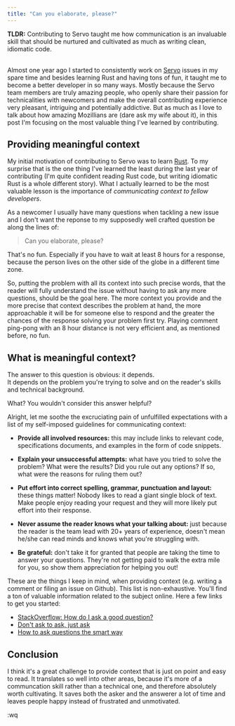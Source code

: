 ```yaml
---
title: "Can you elaborate, please?"
---
```


**TLDR:**
Contributing to Servo taught me how communication is an invaluable
skill that should be nurtured and cultivated as much as writing clean,
idiomatic code.<br><br>


Almost one year ago I started to consistently work on
[Servo](https://www.servo.org/) issues in my spare time and besides learning Rust
and having tons of fun, it taught me to become a better developer in so many
ways. Mostly because the Servo team members are truly amazing people, who
openly share their passion for technicalities with newcomers and make the
overall contributing experience very pleasant, intriguing and potentially
addictive. But as much as I love to talk about how amazing Mozillians are (dare
ask my wife about it), in this post I'm focusing on the most valuable thing
I've learned by contributing.

## Providing meaningful context

My initial motivation of contributing to Servo
was to learn [Rust](https://www.rust-lang.org/). To my surprise that is the one thing I've learned the
least during the last year of contributing (I'm quite confident reading Rust code,
but writing idiomatic Rust is a whole different story). What I actually
learned to be the most valuable lesson is the importance of *communicating
context to fellow developers*.

As a newcomer I usually have many questions when tackling a new issue and I
don't want the reponse to my supposedly well crafted question be along the
lines of:

> Can you elaborate, please?

That's no fun. Especially if you have to wait at least 8 hours for a response,
because the person lives on the other side of the globe in a different
time zone.

So, putting the problem with all its context into such precise words,
that the reader will fully understand the issue without having to ask any
more questions, should be the goal here. The more context you provide and the
more precise that context describes the problem at hand, the more
approachable it will be for someone else to respond and the greater the chances of
the response solving your problem first try. Playing comment ping-pong with an
8 hour distance is not very efficient and, as mentioned before, no fun.

## What is meaningful context?

The answer to this question is obvious: it depends.<br>
It depends on the problem you're trying to solve and on the reader's
skills and technical background.

What? You wouldn't consider this answer helpful?

Alright, let me soothe the excruciating pain of
unfulfilled expectations with a list of my self-imposed guidelines for
communicating context:

- **Provide all involved resources:**
  this may include links to relevant code, specifications documents,
  and examples in the form of code snippets.

- **Explain your unsuccessful attempts:**
  what have you tried to solve the problem? What were the results?
  Did you rule out any options? If so, what were the reasons for ruling them out?

- **Put effort into correct spelling, grammar, punctuation and layout:**
  these things matter! Nobody likes to read a giant single block of text.
  Make people enjoy reading your request and they will more likely put effort
  into their response.

- **Never assume the reader knows what your talking about:**
  just because the reader is the team lead with 20+ years of experience,
  doesn't mean he/she can read minds and knows what you're struggling with.

- **Be grateful:**
  don't take it for granted that people are taking the time to answer your
  questions. They're not getting paid to walk the extra mile for you, so
  show them appreciation for helping you out!

These are the things I keep in mind, when providing context (e.g. writing
a comment or filing an issue on Github).
This list is non-exhaustive. You'll find a ton of valuable information
related to the subject online. Here a few links to get you started:
- [StackOverflow: How do I ask a good question?](https://stackoverflow.com/help/how-to-ask)
- [Don't ask to ask, just ask](https://www.dontasktoask.com/)
- [How to ask questions the smart way](http://catb.org/~esr/faqs/smart-questions.html)

## Conclusion
I think it's a great challenge to provide context that is just on point and easy
to read. It translates so well into other areas, because it's
more of a communcation skill rather than a technical one, and therefore
absolutely worth cultivating. It saves both the asker and the answerer a lot of time
and leaves people happy instead of frustrated and unmotivated.

:wq
